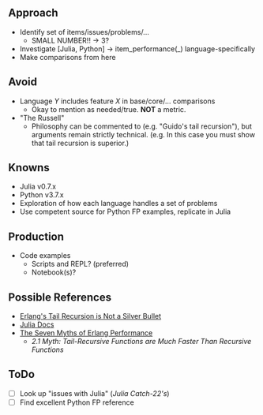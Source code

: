 ## Approach
- Identify set of items/issues/problems/...
    - SMALL NUMBER!! -> 3?
- Investigate [Julia, Python] -> item_performance(_) language-specifically
- Make comparisons from here

## Avoid
- Language *Y* includes feature *X* in base/core/... comparisons
    - Okay to mention as needed/true. **NOT** a metric.
- "The Russell"
    - Philosophy can be commented to (e.g. "Guido's tail recursion"), but arguments remain strictly technical. (e.g. In this case you must show that tail recursion is superior.)

## Knowns
- Julia v0.7.x
- Python v3.7.x
- Exploration of how each language handles a set of problems
- Use competent source for Python FP examples, replicate in Julia

## Production
- Code examples
    - Scripts and REPL? (preferred)
    - Notebook(s)?

## Possible References
- [Erlang's Tail Recursion is Not a Silver Bullet](https://ferd.ca/erlang-s-tail-recursion-is-not-a-silver-bullet.html)
- [Julia Docs](https://docs.julialang.org/)
- [The Seven Myths of Erlang Performance](http://erlang.org/doc/efficiency_guide/myths.html)
    - *2.1 Myth: Tail-Recursive Functions are Much Faster Than Recursive Functions*

## ToDo
- [ ] Look up "issues with Julia" (*Julia Catch-22's*)
- [ ] Find excellent Python FP reference